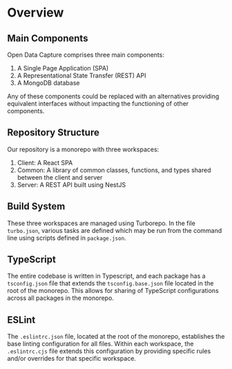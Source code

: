 # Overview

## Main Components

Open Data Capture comprises three main components:
1. A Single Page Application (SPA)
2. A Representational State Transfer (REST) API
3. A MongoDB database

Any of these components could be replaced with an alternatives providing equivalent interfaces without impacting the functioning of other components.

## Repository Structure

Our repository is a monorepo with three workspaces:
1. Client: A React SPA 
2. Common: A library of common classes, functions, and types shared between the client and server
3. Server: A REST API built using NestJS

## Build System

These three workspaces are managed using Turborepo. In the file `turbo.json`, various tasks are defined which may be run from the command line using scripts defined in `package.json`.

## TypeScript

The entire codebase is written in Typescript, and each package has a `tsconfig.json` file that extends the `tsconfig.base.json` file located in the root of the monorepo. This allows for sharing of TypeScript configurations across all packages in the monorepo.

## ESLint

The `.eslintrc.json` file, located at the root of the monorepo, establishes the base linting configuration for all files. Within each workspace, the `.eslintrc.cjs` file extends this configuration by providing specific rules and/or overrides for that specific workspace.
